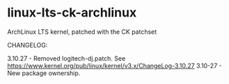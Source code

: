 linux-lts-ck-archlinux
======================

ArchLinux LTS kernel, patched with the CK patchset

CHANGELOG:

  3.10.27 - Removed logitech-dj.patch. See https://www.kernel.org/pub/linux/kernel/v3.x/ChangeLog-3.10.27
  3.10-27 - New package ownership.
